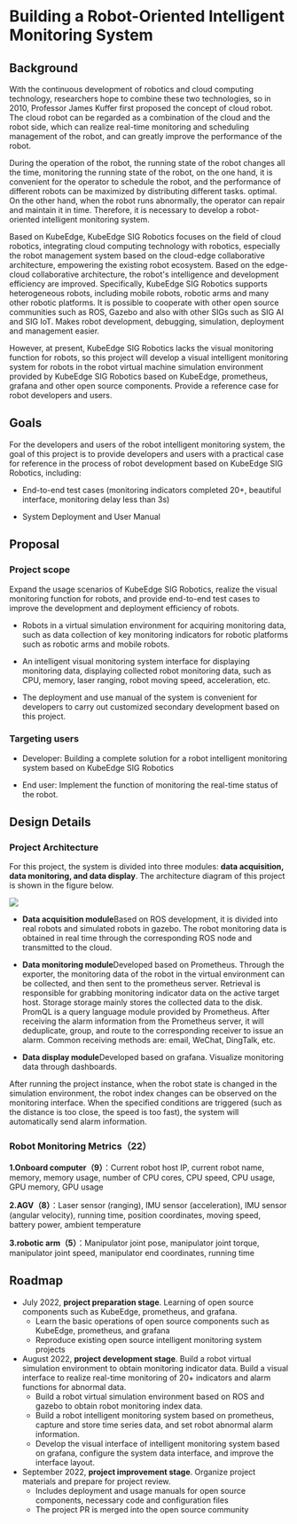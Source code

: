 # Building a Robot-Oriented Intelligent Monitoring System

## Background

With the continuous development of robotics and cloud computing technology, researchers hope to combine these two technologies, so in 2010, Professor James Kuffer first proposed the concept of cloud robot. The cloud robot can be regarded as a combination of the cloud and the robot side, which can realize real-time monitoring and scheduling management of the robot, and can greatly improve the performance of the robot.

During the operation of the robot, the running state of the robot changes all the time, monitoring the running state of the robot, on the one hand, it is convenient for the operator to schedule the robot, and the performance of different robots can be maximized by distributing different tasks. optimal. On the other hand, when the robot runs abnormally, the operator can repair and maintain it in time. Therefore, it is necessary to develop a robot-oriented intelligent monitoring system.

Based on KubeEdge, KubeEdge SIG Robotics focuses on the field of cloud robotics, integrating cloud computing technology with robotics, especially the robot management system based on the cloud-edge collaborative architecture, empowering the existing robot ecosystem. Based on the edge-cloud collaborative architecture, the robot's intelligence and development efficiency are improved. Specifically, KubeEdge SIG Robotics supports heterogeneous robots, including mobile robots, robotic arms and many other robotic platforms. It is possible to cooperate with other open source communities such as ROS, Gazebo and also with other SIGs such as SIG AI and SIG IoT. Makes robot development, debugging, simulation, deployment and management easier.

However, at present, KubeEdge SIG Robotics lacks the visual monitoring function for robots, so this project will develop a visual intelligent monitoring system for robots in the robot virtual machine simulation environment provided by KubeEdge SIG Robotics based on KubeEdge, prometheus, grafana and other open source components. Provide a reference case for robot developers and users.

## Goals

For the developers and users of the robot intelligent monitoring system, the goal of this project is to provide developers and users with a practical case for reference in the process of robot development based on KubeEdge SIG Robotics, including:

- End-to-end test cases (monitoring indicators completed 20+, beautiful interface, monitoring delay less than 3s)
 
- System Deployment and User Manual

## Proposal

### Project scope

Expand the usage scenarios of KubeEdge SIG Robotics, realize the visual monitoring function for robots, and provide end-to-end test cases to improve the development and deployment efficiency of robots.

- Robots in a virtual simulation environment for acquiring monitoring data, such as data collection of key monitoring indicators for robotic platforms such as robotic arms and mobile robots.

- An intelligent visual monitoring system interface for displaying monitoring data, displaying collected robot monitoring data, such as CPU, memory, laser ranging, robot moving speed, acceleration, etc.

- The deployment and use manual of the system is convenient for developers to carry out customized secondary development based on this project.

### Targeting users

- Developer: Building a complete solution for a robot intelligent monitoring system based on KubeEdge SIG Robotics

- End user: Implement the function of monitoring the real-time status of the robot.

## Design Details

### Project Architecture

For this project, the system is divided into three modules: **data acquisition, data monitoring, and data display**. The architecture diagram of this project is shown in the figure below.

![](https://github.com/ycr-sjtu/community/blob/master/sig-robotics/propoasal/Building%20a%20Robot%20Oriented%20Intelligent%20Monitoring%20System/images/System%20Architecture.png)

- **Data acquisition module**Based on ROS development, it is divided into real robots and simulated robots in gazebo. The robot monitoring data is obtained in real time through the corresponding ROS node and transmitted to the cloud.

- **Data monitoring module**Developed based on Prometheus. Through the exporter, the monitoring data of the robot in the virtual environment can be collected, and then sent to the prometheus server. Retrieval is responsible for grabbing monitoring indicator data on the active target host. Storage storage mainly stores the collected data to the disk. PromQL is a query language module provided by Prometheus. After receiving the alarm information from the Prometheus server, it will deduplicate, group, and route to the corresponding receiver to issue an alarm. Common receiving methods are: email, WeChat, DingTalk, etc.

- **Data display module**Developed based on grafana. Visualize monitoring data through dashboards.

After running the project instance, when the robot state is changed in the simulation environment, the robot index changes can be observed on the monitoring interface. When the specified conditions are triggered (such as the distance is too close, the speed is too fast), the system will automatically send alarm information.

### Robot Monitoring Metrics（22）


**1.Onboard computer（9）**：Current robot host IP, current robot name, memory, memory usage, number of CPU cores, CPU speed, CPU usage, GPU memory, GPU usage

**2.AGV（8）**：Laser sensor (ranging), IMU sensor (acceleration), IMU sensor (angular velocity), running time, position coordinates, moving speed, battery power, ambient temperature

**3.robotic arm（5）**：Manipulator joint pose, manipulator joint torque, manipulator joint speed, manipulator end coordinates, running time

## Roadmap

- July 2022, **project preparation stage**. Learning of open source components such as KubeEdge, prometheus, and grafana.
  - Learn the basic operations of open source components such as KubeEdge, prometheus, and grafana
  - Reproduce existing open source intelligent monitoring system projects
- August 2022, **project development stage**. Build a robot virtual simulation environment to obtain monitoring indicator data. Build a visual interface to realize real-time monitoring of 20+ indicators and alarm functions for abnormal data.
  - Build a robot virtual simulation environment based on ROS and gazebo to obtain robot monitoring index data.
  - Build a robot intelligent monitoring system based on prometheus, capture and store time series data, and set robot abnormal alarm information.
  - Develop the visual interface of intelligent monitoring system based on grafana, configure the system data interface, and improve the interface layout.
- September 2022, **project improvement stage**. Organize project materials and prepare for project review.
  - Includes deployment and usage manuals for open source components, necessary code and configuration files
  - The project PR is merged into the open source community

